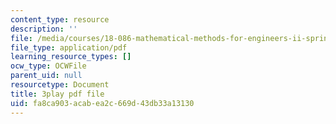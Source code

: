 ```yaml
---
content_type: resource
description: ''
file: /media/courses/18-086-mathematical-methods-for-engineers-ii-spring-2006/fa8ca903acabea2c669d43db33a13130_pEuuJ5E7ZS0.pdf
file_type: application/pdf
learning_resource_types: []
ocw_type: OCWFile
parent_uid: null
resourcetype: Document
title: 3play pdf file
uid: fa8ca903-acab-ea2c-669d-43db33a13130
---
```

